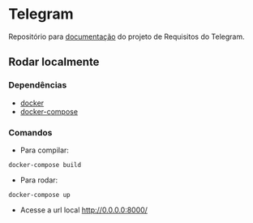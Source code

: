 # Telegram

Repositório para [documentação](https://requisitos-de-software.github.io/2020.2-Telegram/) do projeto de Requisitos do Telegram.

## Rodar localmente

### Dependências

- [docker](https://docs.docker.com/get-docker/)
- [docker-compose](https://docs.docker.com/get-docker/)

### Comandos

- Para compilar:
<pre><code>docker-compose build</code></pre>

- Para rodar:
<pre><code>docker-compose up</code></pre>

- Acesse a url local http://0.0.0.0:8000/
